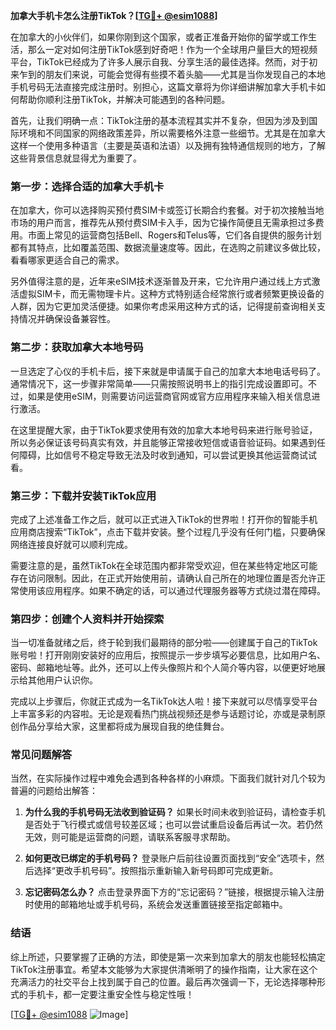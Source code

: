 **加拿大手机卡怎么注册TikTok？[[TG💪+ @esim1088](https://t.me/s/esim1088)]**

在加拿大的小伙伴们，如果你刚到这个国家，或者正准备开始你的留学或工作生活，那么一定对如何注册TikTok感到好奇吧！作为一个全球用户量巨大的短视频平台，TikTok已经成为了许多人展示自我、分享生活的最佳选择。然而，对于初来乍到的朋友们来说，可能会觉得有些摸不着头脑——尤其是当你发现自己的本地手机号码无法直接完成注册时。别担心，这篇文章将为你详细讲解加拿大手机卡如何帮助你顺利注册TikTok，并解决可能遇到的各种问题。

首先，让我们明确一点：TikTok注册的基本流程其实并不复杂，但因为涉及到国际环境和不同国家的网络政策差异，所以需要格外注意一些细节。尤其是在加拿大这样一个使用多种语言（主要是英语和法语）以及拥有独特通信规则的地方，了解这些背景信息就显得尤为重要了。

### **第一步：选择合适的加拿大手机卡**
在加拿大，你可以选择购买预付费SIM卡或签订长期合约套餐。对于初次接触当地市场的用户而言，推荐先从预付费SIM卡入手，因为它操作简便且无需承担过多费用。市面上常见的运营商包括Bell、Rogers和Telus等，它们各自提供的服务计划都有其特点，比如覆盖范围、数据流量速度等。因此，在选购之前建议多做比较，看看哪家更适合自己的需求。

另外值得注意的是，近年来eSIM技术逐渐普及开来，它允许用户通过线上方式激活虚拟SIM卡，而无需物理卡片。这种方式特别适合经常旅行或者频繁更换设备的人群，因为它更加灵活便捷。如果你考虑采用这种方式的话，记得提前查询相关支持情况并确保设备兼容性。

### **第二步：获取加拿大本地号码**
一旦选定了心仪的手机卡后，接下来就是申请属于自己的加拿大本地电话号码了。通常情况下，这一步骤非常简单——只需按照说明书上的指引完成设置即可。不过，如果是使用eSIM，则需要访问运营商官网或官方应用程序来输入相关信息进行激活。

在这里提醒大家，由于TikTok要求使用有效的加拿大本地号码来进行账号验证，所以务必保证该号码真实有效，并且能够正常接收短信或语音验证码。如果遇到任何障碍，比如信号不稳定导致无法及时收到通知，可以尝试更换其他运营商试试看。

### **第三步：下载并安装TikTok应用**
完成了上述准备工作之后，就可以正式进入TikTok的世界啦！打开你的智能手机应用商店搜索“TikTok”，点击下载并安装。整个过程几乎没有任何门槛，只要确保网络连接良好就可以顺利完成。

需要注意的是，虽然TikTok在全球范围内都非常受欢迎，但在某些特定地区可能存在访问限制。因此，在正式开始使用前，请确认自己所在的地理位置是否允许正常使用该应用程序。如果不确定的话，可以通过代理服务器等方式绕过潜在障碍。

### **第四步：创建个人资料并开始探索**
当一切准备就绪之后，终于轮到我们最期待的部分啦——创建属于自己的TikTok账号啦！打开刚刚安装好的应用后，按照提示一步步填写必要信息，比如用户名、密码、邮箱地址等。此外，还可以上传头像照片和个人简介等内容，以便更好地展示给其他用户认识你。

完成以上步骤后，你就正式成为一名TikTok达人啦！接下来就可以尽情享受平台上丰富多彩的内容啦。无论是观看热门挑战视频还是参与话题讨论，亦或是录制原创作品分享给大家，这里都将成为展现自我的绝佳舞台。

### **常见问题解答**
当然，在实际操作过程中难免会遇到各种各样的小麻烦。下面我们就针对几个较为普遍的问题给出解答：

1. **为什么我的手机号码无法收到验证码？**
   如果长时间未收到验证码，请检查手机是否处于飞行模式或信号较差区域；也可以尝试重启设备后再试一次。若仍然无效，则可能是运营商的问题，请联系客服寻求帮助。

2. **如何更改已绑定的手机号码？**
   登录账户后前往设置页面找到“安全”选项卡，然后选择“更改手机号码”。按照指示重新输入新号码即可完成更新。

3. **忘记密码怎么办？**
   点击登录界面下方的“忘记密码？”链接，根据提示输入注册时使用的邮箱地址或手机号码，系统会发送重置链接至指定邮箱中。

### **结语**
综上所述，只要掌握了正确的方法，即使是第一次来到加拿大的朋友也能轻松搞定TikTok注册事宜。希望本文能够为大家提供清晰明了的操作指南，让大家在这个充满活力的社交平台上找到属于自己的位置。最后再次强调一下，无论选择哪种形式的手机卡，都一定要注重安全性与稳定性哦！

[[TG💪+ @esim1088](https://t.me/s/esim1088) ![Image](https://i.postimg.cc/4NQfJmqS/Snipaste-2025-05-13-00-14-12.png)]